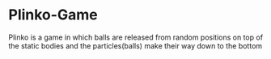 # Plinko-Game
Plinko is a game in which balls are released from random positions on top of the static bodies and the particles(balls) make their way down to the bottom

